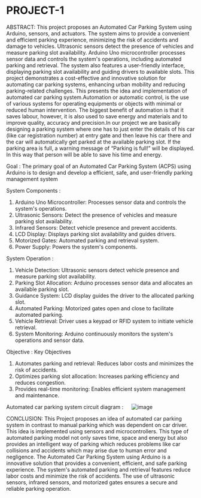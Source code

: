 # PROJECT-1

ABSTRACT:
This project proposes an Automated Car Parking System using Arduino, sensors, and actuators. The system aims to provide a convenient and efficient parking experience, minimizing the risk of accidents and damage to vehicles. Ultrasonic sensors detect the presence of vehicles and measure parking slot availability. Arduino Uno microcontroller processes sensor data and controls the system's operations, including automated parking and retrieval. The system also features a user-friendly interface, displaying parking slot availability and guiding drivers to available slots. This project demonstrates a cost-effective and innovative solution for automating car parking systems, enhancing urban mobility and reducing parking-related challenges.
This presents the idea and implementation of automated car parking system.Automation or automatic control, is the use of various systems for operating equipments or objects with minimal or reduced human intervention. The biggest benefit of automation is that it saves labour, however, it is also used to save energy and materials and to improve quality, accuracy and precision.In our project we are basically designing a parking system where one has to just enter the details of his car (like car registration number) at entry gate and then leave his car there and the car will automatically get parked at the available parking slot. If the parking area is full, a warning message of “Parking is full!” will be displayed. In this way that person will be able to save his time and energy.

Goal :
The primary goal of an Automated Car Parking System (ACPS) using Arduino is to design and develop a efficient, safe, and user-friendly parking management system

System Components :
1. Arduino Uno Microcontroller: Processes sensor data and controls the system's operations.
2. Ultrasonic Sensors: Detect the presence of vehicles and measure parking slot availability.
3. Infrared Sensors: Detect vehicle presence and prevent accidents.
4. LCD Display: Displays parking slot availability and guides drivers.
5. Motorized Gates: Automated parking and retrieval system.
6. Power Supply: Powers the system's components.

System Operation :
1. Vehicle Detection: Ultrasonic sensors detect vehicle presence and measure parking slot availability.
2. Parking Slot Allocation: Arduino processes sensor data and allocates an available parking slot.
3. Guidance System: LCD display guides the driver to the allocated parking slot.
4. Automated Parking: Motorized gates open and close to facilitate automated parking.
5. Vehicle Retrieval: Driver uses a keypad or RFID system to initiate vehicle retrieval.
6. System Monitoring: Arduino continuously monitors the system's operations and sensor data.

Objective :
Key Objectives
1. Automates parking and retrieval: Reduces labor costs and minimizes the risk of accidents.
2. Optimizes parking slot allocation: Increases parking efficiency and reduces congestion.
3. Provides real-time monitoring: Enables efficient system management and maintenance.

Automated car parking system circuit diagram :
 
![image](https://github.com/user-attachments/assets/54fd865f-777a-4885-ac44-ad2629383be2)

CONCLUSION:
This Project proposes an idea of automated car parking system in contrast to manual parking which was dependent on car driver. This idea is implemented using sensors and microcontrollers. This type of automated parking model not only saves time, space and energy but also provides an intelligent way of parking which reduces problems like car collisions and accidents which may arise due to human error and negligence.
The Automated Car Parking System using Arduino is a innovative solution that provides a convenient, efficient, and safe parking experience. The system's automated parking and retrieval features reduce labor costs and minimize the risk of accidents. The use of ultrasonic sensors, infrared sensors, and motorized gates ensures a secure and reliable parking operation.

